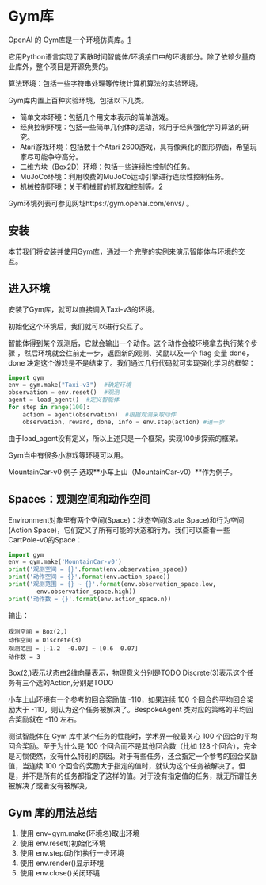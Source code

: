 

<!--
 * @version:
 * @Author:  StevenJokess（蔡舒起） https://github.com/StevenJokess
 * @Date: 2023-03-02 14:41:35
 * @LastEditors:  StevenJokess（蔡舒起） https://github.com/StevenJokess
 * @LastEditTime: 2023-09-04 20:27:04
 * @Description:
 * @Help me: 如有帮助，请赞助，失业3年了。![支付宝收款码](https://github.com/StevenJokess/d2rl/blob/master/img/%E6%94%B6.jpg)
 * @TODO::
 * @Reference:
-->
# Gym库

OpenAI 的 Gym库是一个环境仿真库。[1]

它用Python语言实现了离散时间智能体/环境接口中的环境部分。除了依赖少量商业库外，整个项目是开源免费的。

算法环境：包括一些字符串处理等传统计算机算法的实验环境。

Gym库内置上百种实验环境，包括以下几类。
- 简单文本环境：包括几个用文本表示的简单游戏。
- 经典控制环境：包括一些简单几何体的运动，常用于经典强化学习算法的研究。
- Atari游戏环境：包括数十个Atari 2600游戏，具有像素化的图形界面，希望玩家尽可能争夺高分。
- 二维方块（Box2D）环境：包括一些连续性控制的任务。
- MuJoCo环境：利用收费的MuJoCo运动引擎进行连续性控制任务。
- 机械控制环境：关于机械臂的抓取和控制等。[2]

Gym环境列表可参见网址https://gym.openai.com/envs/ 。

## 安装

本节我们将安装并使用Gym库，通过一个完整的实例来演示智能体与环境的交互。



## 进入环境

安装了Gym库，就可以直接调入Taxi-v3的环境。

初始化这个环境后，我们就可以进行交互了。

智能体得到某个观测后，它就会输出一个动作。这个动作会被环境拿去执行某个步骤 ，然后环境就会往前走一步，返回新的观测、奖励以及一个 flag 变量 done，done 决定这个游戏是不是结束了。我们通过几行代码就可实现强化学习的框架：

```python
import gym
env = gym.make("Taxi-v3")  #确定环境
observation = env.reset()  #观测
agent = load_agent()  #定义智能体
for step in range(100):
    action = agent(observation)  #根据观测采取动作
    observation, reward, done, info = env.step(action) #进一步
```

由于load_agent没有定义，所以上述只是一个框架，实现100步探索的框架。

Gym当中有很多小游戏等环境可以用。

MountainCar-v0 例子
选取**小车上山（MountainCar-v0）**作为例子。

## Spaces：观测空间和动作空间

Environment对象里有两个空间(Space)：状态空间(State Space)和行为空间(Action Space)，它们定义了所有可能的状态和行为。我们可以查看一些CartPole-v0的Space：

```python
import gym
env = gym.make('MountainCar-v0')
print('观测空间 = {}'.format(env.observation_space))
print('动作空间 = {}'.format(env.action_space))
print('观测范围 = {} ~ {}'.format(env.observation_space.low,
        env.observation_space.high))
print('动作数 = {}'.format(env.action_space.n))
```


输出：

```
观测空间 = Box(2,)
动作空间 = Discrete(3)
观测范围 = [-1.2  -0.07] ~ [0.6  0.07]
动作数 = 3
```

Box(2,)表示状态由2维向量表示，物理意义分别是TODO
Discrete(3)表示这个任务有三个选的Action,分别是TODO

小车上山环境有一个参考的回合奖励值 -110，如果连续 100 个回合的平均回合奖励大于 -110，则认为这个任务被解决了。BespokeAgent 类对应的策略的平均回合奖励就在 -110 左右。

测试智能体在 Gym 库中某个任务的性能时，学术界一般最关心 100 个回合的平均回合奖励。至于为什么是 100 个回合而不是其他回合数（比如 128 个回合），完全是习惯使然，没有什么特别的原因。对于有些任务，还会指定一个参考的回合奖励值，当连续 100 个回合的奖励大于指定的值时，就认为这个任务被解决了。但是，并不是所有的任务都指定了这样的值。对于没有指定值的任务，就无所谓任务被解决了或者没有被解决。




## Gym 库的用法总结

1. 使用 env=gym.make(环境名)取出环境
1. 使用 env.reset()初始化环境
1. 使用 env.step(动作)执行一步环境
1. 使用 env.render()显示环境
1. 使用 env.close()关闭环境


[1]: https://blog.csdn.net/qq_40990057/article/details/125750328
[2]: https://developer.aliyun.com/article/726171
